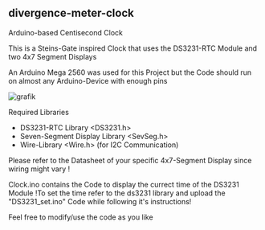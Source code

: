 ## divergence-meter-clock
Arduino-based Centisecond Clock

This is a Steins-Gate inspired Clock that uses the DS3231-RTC Module and two 4x7 Segment Displays

An Arduino Mega 2560 was used for this Project but the Code should run on almost any Arduino-Device with enough pins

![grafik](https://user-images.githubusercontent.com/53939068/144712973-d272cdf8-56fe-4b63-a4cd-f548dc0fd3c2.png)

Required Libraries
- DS3231-RTC Library <DS3231.h>
- Seven-Segment Display Library <SevSeg.h>
- Wire-Library <Wire.h> (for I2C Communication) 

Please refer to the Datasheet of your specific 4x7-Segment Display since wiring might vary !

Clock.ino contains the Code to display the currect time of the DS3231 Module
!To set the time refer to the ds3231 library and upload the "DS3231_set.ino" Code while following it's instructions!

Feel free to modify/use the code as you like
